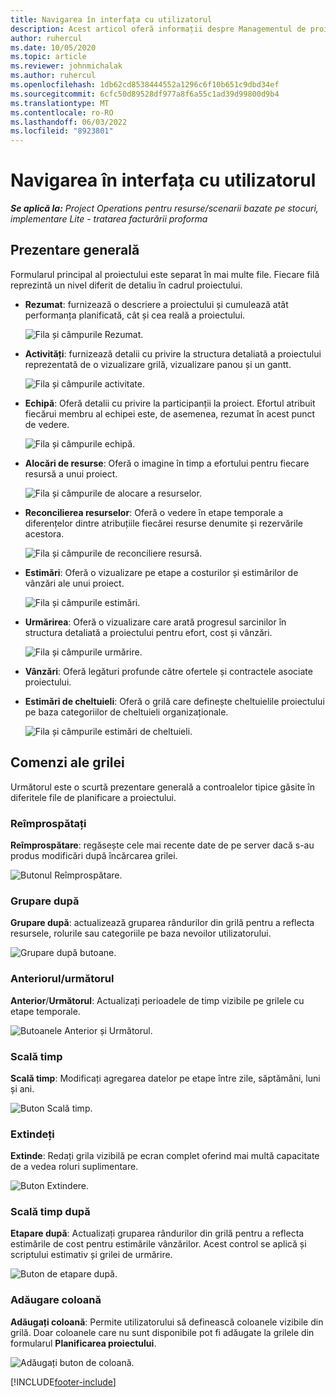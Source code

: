 ```yaml
---
title: Navigarea în interfața cu utilizatorul
description: Acest articol oferă informații despre Managementul de proiect în Dynamics 365 Project operations.
author: ruhercul
ms.date: 10/05/2020
ms.topic: article
ms.reviewer: johnmichalak
ms.author: ruhercul
ms.openlocfilehash: 1db62cd8538444552a1296c6f10b651c9dbd34ef
ms.sourcegitcommit: 6cfc50d89528df977a8f6a55c1ad39d99800d9b4
ms.translationtype: MT
ms.contentlocale: ro-RO
ms.lasthandoff: 06/03/2022
ms.locfileid: "8923801"
---
```

# <a name="navigating-the-user-interface"></a>Navigarea în interfața cu utilizatorul

_**Se aplică la:** Project Operations pentru resurse/scenarii bazate pe stocuri, implementare Lite - tratarea facturării proforma_

## <a name="overview"></a>Prezentare generală

Formularul principal al proiectului este separat în mai multe file. Fiecare filă reprezintă un nivel diferit de detaliu în cadrul proiectului.

- **Rezumat**: furnizează o descriere a proiectului și cumulează atât performanța planificată, cât și cea reală a proiectului.

    ![Fila și câmpurile Rezumat.](media/navigation7.png)

- **Activități**: furnizează detalii cu privire la structura detaliată a proiectului reprezentată de o vizualizare grilă, vizualizare panou și un gantt.

    ![Fila și câmpurile activitate.](media/navigation8.png)

- **Echipă**: Oferă detalii cu privire la participanții la proiect. Efortul atribuit fiecărui membru al echipei este, de asemenea, rezumat în acest punct de vedere.

    ![Fila și câmpurile echipă.](media/navigation9.png)

- **Alocări de resurse**: Oferă o imagine în timp a efortului pentru fiecare resursă a unui proiect.

    ![Fila și câmpurile de alocare a resurselor.](media/navigation10.png)

- **Reconcilierea resurselor**: Oferă o vedere în etape temporale a diferențelor dintre atribuțiile fiecărei resurse denumite și rezervările acestora.

    ![Fila și câmpurile de reconciliere resursă.](media/navigation11.png)

- **Estimări**: Oferă o vizualizare pe etape a costurilor și estimărilor de vânzări ale unui proiect.

    ![Fila și câmpurile estimări.](media/navigation12.png)

- **Urmărirea**: Oferă o vizualizare care arată progresul sarcinilor în structura detaliată a proiectului pentru efort, cost și vânzări.

    ![Fila și câmpurile urmărire.](media/navigation13.png)

- **Vânzări**: Oferă legături profunde către ofertele și contractele asociate proiectului.

- **Estimări de cheltuieli**: Oferă o grilă care definește cheltuielile proiectului pe baza categoriilor de cheltuieli organizaționale.

    ![Fila și câmpurile estimări de cheltuieli.](media/navigation14.png)

## <a name="grid-controls"></a>Comenzi ale grilei

Următorul este o scurtă prezentare generală a controalelor tipice găsite în diferitele file de planificare a proiectului.

### <a name="refresh"></a>Reîmprospătați

**Reîmprospătare**: regăsește cele mai recente date de pe server dacă s-au produs modificări după încărcarea grilei.

![Butonul Reîmprospătare.](media/navigation7.png)

### <a name="group-by"></a>Grupare după

**Grupare după**: actualizează gruparea rândurilor din grilă pentru a reflecta resursele, rolurile sau categoriile pe baza nevoilor utilizatorului.

![Grupare după butoane.](media/navigation6.png)

### <a name="previousnext"></a>Anteriorul/următorul

**Anterior**/**Următorul**: Actualizați perioadele de timp vizibile pe grilele cu etape temporale.

![Butoanele Anterior și Următorul.](media/navigation2.png)

### <a name="timescale"></a>Scală timp

**Scală timp**: Modificați agregarea datelor pe etape între zile, săptămâni, luni și ani.

![Buton Scală timp.](media/navigation3.png)

### <a name="expand"></a>Extindeți

**Extinde**: Redați grila vizibilă pe ecran complet oferind mai multă capacitate de a vedea roluri suplimentare.

![Buton Extindere.](media/navigation4.png)

### <a name="time-phase-by"></a>Scală timp după

**Etapare după**: Actualizați gruparea rândurilor din grilă pentru a reflecta estimările de cost pentru estimările vânzărilor. Acest control se aplică și scriptului estimativ și grilei de urmărire.

![Buton de etapare după.](media/navigation0.png)

### <a name="add-column"></a>Adăugare coloană

**Adăugați coloană**: Permite utilizatorului să definească coloanele vizibile din grilă. Doar coloanele care nu sunt disponibile pot fi adăugate la grilele din formularul **Planificarea proiectului**.

![Adăugați buton de coloană.](media/navigation5.png)


[!INCLUDE[footer-include](../includes/footer-banner.md)]